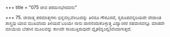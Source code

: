 +++
title = "075 ಜೀವ ಪರಮನಭೇದವನು"

+++
75. ಜೀವಾತ್ಮ ಪರಮಾತ್ಮಗಳು ಭಿನ್ನವಲ್ಲವೆಂಬುದನ್ನು ತಿಳಿದೂ ಗೌರವಿಸದೆ, ಸ್ವರೂಪವನ್ನರಿಯದೇ ವೇದಾಂತ ಶಾಸ್ತ್ರವು ಯಾವ ಮುಖವೆಂದು ತಿಳಿಯದೆ ಬರಿಯೇ ನಾನು ದಾಸನೆಂದುಕೊಳ್ಳುತ್ತ ವಿದ್ವಾಂಸರ ಸಹವಾಸವನ್ನೂ ಮಾಡದೇ ಮಾಯೆಯ ಬೆಡಗಿನ ಮೂಲವನ್ನು ಕಾಣದೇ ಸಾಯುತ್ತಿರುವುದೇ ದ್ವೈತ(ದ್ವಂದ್ವ)ವೆಂದಾಗುತ್ತದೆ.